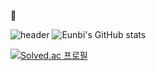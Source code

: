 
👀
<!---
jeunbi95/jeunbi95 is a ✨ special ✨ repository because its `README.md` (this file) appears on your GitHub profile.
You can click the Preview link to take a look at your changes.
--->

![header](https://capsule-render.vercel.app/api?type=waving&color=gradient&height=200&text=Eunbi_Jang&fontAlign=70&fontAlignY=40&animation=twinkling)
![Eunbi's GitHub stats](https://github-readme-stats.vercel.app/api?username=jeunbi95&&show_icons=true&theme=radical)


[![Solved.ac 프로필](http://mazassumnida.wtf/api/v2/generate_badge?boj=kkjang0717)](https://solved.ac/kkjang0717/)

